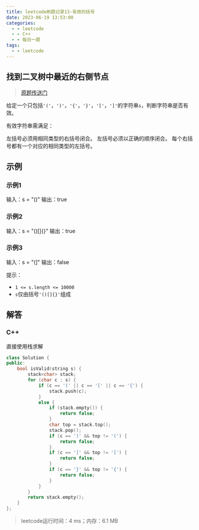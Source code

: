 ```yaml
---
title: leetcode刷题记录13-有效的括号
date: 2023-06-19 13:53:00
categories:
  - - leetcode
  - - C++
  - - 每日一题
tags:
  - - leetcode
---
```


## 找到二叉树中最近的右侧节点

>  [原题传送门](https://leetcode.cn/problems/valid-parentheses/description/)

给定一个只包括`'('`，`')'`，`'{'`，`'}'`，`'['`，`']'`的字符串`s`，判断字符串是否有效。

有效字符串需满足：

左括号必须用相同类型的右括号闭合。
左括号必须以正确的顺序闭合。
每个右括号都有一个对应的相同类型的左括号。

## 示例

### 示例1

输入：s = "()"
输出：true

### 示例2

输入：s = "()[]{}"
输出：true

### 示例3

输入：s = "(]"
输出：false



提示：

- `1 <= s.length <= 10000`
- `s`仅由括号`'()[]{}'`组成


## 解答

### C++

直接使用栈求解

```c++
class Solution {
public:
    bool isValid(string s) {
        stack<char> stack;
        for (char c : s) {
            if (c == '(' || c == '[' || c == '{') {
                stack.push(c);
            }
            else {
                if (stack.empty()) {
                    return false;
                }
                char top = stack.top();
                stack.pop();
                if (c == ')' && top != '(') {
                    return false;
                }
                if (c == ']' && top != '[') {
                    return false;
                }
                if (c == '}' && top != '{') {
                    return false;
                }
            }
        }
        return stack.empty();
    }
};

```
> leetcode运行时间：4 ms；内存：6.1 MB

